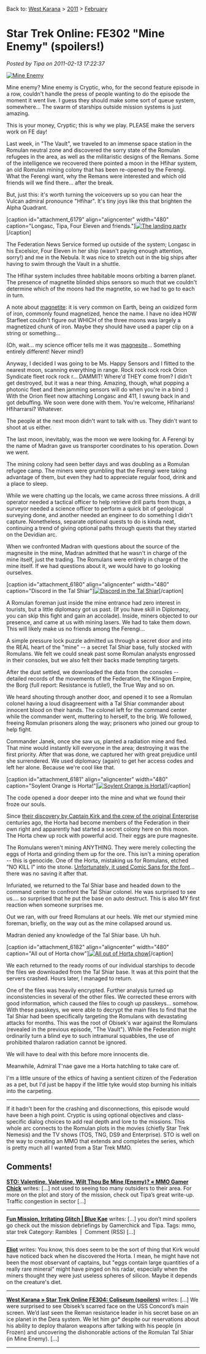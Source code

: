 Back to: [West Karana](/posts/westkarana.md) > [2011](/posts/2011/westkarana.md) > [February](./westkarana.md)
# Star Trek Online: FE302 "Mine Enemy" (spoilers!)

*Posted by Tipa on 2011-02-13 17:22:37*

[![](../../../uploads/2011/02/GameClient-2011-02-12-13-58-06-82-480x325.jpg "Mine Enemy")](../../../uploads/2011/02/GameClient-2011-02-12-13-58-06-82.jpg)

Mine enemy? Mine enemy is Cryptic, who, for the second feature episode in a row, couldn't handle the press of people wanting to do the episode the moment it went live. I guess they should make some sort of queue system, somewhere... The swarm of starships outside mission systems is just amazing.

This is your money, Cryptic; this is why we play. PLEASE make the servers work on FE day!

Last week, in "The Vault", we traveled to an immense space station in the Romulan neutral zone and discovered the sorry state of the Romulan refugees in the area, as well as the militaristic designs of the Remans. Some of the intelligence we recovered there pointed a moon in the Hfihar system, an old Romulan mining colony that has been re-opened by the Ferengi. What the Ferengi want, why the Remans were interested and which old friends will we find there... after the break.

But, just this: it's worth turning the voiceovers up so you can hear the Vulcan admiral pronounce "Hfihar". It's tiny joys like this that brighten the Alpha Quadrant.


[caption id="attachment\_6179" align="aligncenter" width="480" caption="Longasc, Tipa, Four Eleven and friends."][![](../../../uploads/2011/02/GameClient-2011-02-12-14-03-57-83-480x384.jpg "The landing party")](../../../uploads/2011/02/GameClient-2011-02-12-14-03-57-83.jpg)[/caption]

The Federation News Service formed up outside of the system; Longasc in his Excelsior, Four Eleven in her ship (wasn't paying enough attention, sorry!) and me in the Nebula. It was nice to stretch out in the big ships after having to swim through the Vault in a shuttle.

The Hfihar system includes three habitable moons orbiting a barren planet. The presence of magnetite blinded ships sensors so much that we couldn't determine which of the moons had the magnetite, so we had to go to each in turn.

A note about [magnetite](http://en.wikipedia.org/wiki/Magnetite): it is very common on Earth, being an oxidized form of iron, commonly found magnetized, hence the name. I have no idea HOW Starfleet couldn't figure out WHICH of the three moons was largely a magnetized chunk of iron. Maybe they should have used a paper clip on a string or something...

(Oh, wait... my science officer tells me it was [magnesite](http://en.wikipedia.org/wiki/Magnesite)... Something entirely different! Never mind!)

Anyway, I decided I was going to be Ms. Happy Sensors and I flitted to the nearest moon, scanning everything in range. Rock rock rock rock Orion Syndicate fleet rock rock r... DAMMIT! Where'd THEY come from? I didn't get destroyed, but it was a near thing. Amazing, though, what popping a photonic fleet and then jamming sensors will do when you're in a bind :) With the Orion fleet now attaching Longasc and 411, I swung back in and got debuffing. We soon were done with them. You're welcome, Hfiharians! Hfiharrarsi? Whatever.

The people at the next moon didn't want to talk with us. They didn't want to shoot at us either.

The last moon, inevitably, was the moon we were looking for. A Ferengi by the name of Madran gave us transporter coordinates to his operation. Down we went.

The mining colony had seen better days and was doubling as a Romulan refugee camp. The miners were grumbling that the Ferengi were taking advantage of them, but even they had to appreciate regular food, drink and a place to sleep.

While we were chatting up the locals, we came across three missions. A drill operator needed a tactical officer to help retrieve drill parts from thugs, a surveyor needed a science officer to perform a quick bit of geological surveying done, and another needed an engineer to do something I didn't capture. Nonetheless, separate optional quests to do is kinda neat, continuing a trend of giving optional paths through quests that they started on the Devidian arc.

When we confronted Madran with questions about the source of the magnesite in the mine, Madran admitted that he wasn't in charge of the mine itself, just the trading. The Romulans were entirely in charge of the mine itself. If we had questions about it, we would have to go looking ourselves.

[caption id="attachment\_6180" align="aligncenter" width="480" caption="Discord in the Tal Shiar"][![](../../../uploads/2011/02/GameClient-2011-02-12-14-22-17-39-480x383.jpg "Discord in the Tal Shiar")](../../../uploads/2011/02/GameClient-2011-02-12-14-22-17-39.jpg)[/caption]

A Romulan foreman just inside the mine entrance had zero interest in tourists, but a little diplomacy got us past. (If you have skill in Diplomacy, you can skip this fight and gain an accolade). Inside, miners objected to our presence, and came at us with mining lasers. We had to take them down. This will likely make us no friends among the Ferengi...

A simple pressure lock puzzle admitted us through a secret door and into the REAL heart of the "mine" -- a secret Tal Shiar base, fully stocked with Romulans. We felt we could sneak past some Romulan analysts engrossed in their consoles, but we also felt their backs made tempting targets.

After the dust settled, we downloaded the data from the consoles -- detailed records of the movements of the Federation, the Klingon Empire, the Borg (full report: Resistance is futile!), the True Way and so on.

We heard shouting through another door, and opened it to see a Romulan colonel having a loud disagreement with a Tal Shiar commander about innocent blood on their hands. The colonel left for the command center while the commander went, muttering to herself, to the brig. We followed, freeing Romulan prisoners along the way; prisoners who joined our group to help fight.

Commander Janek, once she saw us, planted a radiation mine and fled. That mine would instantly kill everyone in the area; destroying it was the first priority. After that was done, we captured her with great prejudice until she surrendered. We used diplomacy (again) to get her access codes and left her alone. Because we're cool like that.

[caption id="attachment\_6181" align="aligncenter" width="480" caption="Soylent Orange is Horta!"][![](../../../uploads/2011/02/GameClient-2011-02-12-14-33-26-25-480x386.jpg "Soylent Orange is Horta!")](../../../uploads/2011/02/GameClient-2011-02-12-14-33-26-25.jpg)[/caption]

The code opened a door deeper into the mine and what we found their froze our souls.

Since [their discovery by Captain Kirk and the crew of the original Enterprise](http://en.wikipedia.org/wiki/The_Devil_in_the_Dark) centuries ago, the Horta had become members of the Federation in their own right and apparently had started a secret colony here on this moon. The Horta chew up rock with powerful acid. Their eggs are pure magnesite.

The Romulans weren't mining ANYTHING. They were merely collecting the eggs of Horta and grinding them up for the ore. This isn't a mining operation -- this is genocide. One of the Horta, mistaking us for Romulans, etched "NO KILL I" into the stone. [Unfortunately, it used Comic Sans for the font](http://observatory.designobserver.com/entry.html?entry=4567)... there was no saving it after that.

Infuriated, we returned to the Tal Shiar base and headed down to the command center to confront the Tal Shiar colonel. He was surprised to see us.... so surprised that he put the base on auto destruct. This is also MY first reaction when someone surprises me.

Out we ran, with our freed Romulans at our heels. We met our stymied mine foreman, briefly, on the way out as the mine collapsed around us.

Madran denied any knowledge of the Tal Shiar base. Uh huh.

[caption id="attachment\_6182" align="aligncenter" width="480" caption="All out of Horta chow"][![](../../../uploads/2011/02/GameClient-2011-02-12-17-45-56-08-480x385.jpg "All out of Horta chow")](../../../uploads/2011/02/GameClient-2011-02-12-17-45-56-08.jpg)[/caption]

We each returned to the ready rooms of our individual starships to decode the files we downloaded from the Tal Shiar base. It was at this point that the servers crashed. Hours later, I managed to return.

One of the files was heavily encrypted. Further analysis turned up inconsistencies in several of the other files. We corrected these errors with good information, which caused the files to cough up passkeys... somehow. With these passkeys, we were able to decrypt the main files to find that the Tal Shiar had been specifically targeting the Romulans with devastating attacks for months. This was the root of Obisek's war against the Romulans (revealed in the previous episode, "The Vault"). While the Federation might ordinarily turn a blind eye to such intramural squabbles, the use of prohibited thalaron radiation cannot be ignored.

We will have to deal with this before more innocents die.

Meanwhile, Admiral T'nae gave me a Horta hatchling to take care of.

I'm a little unsure of the ethics of having a sentient citizen of the Federation as a pet, but I'd just be happy if the little tyke would stop burning his initials into the carpeting.

---

If it hadn't been for the crashing and disconnections, this episode would have been a high point. Cryptic is using optional objectives and class-specific dialog choices to add real depth and lore to the missions. This whole arc connects to the Romulan plots in the movies (chiefly Star Trek Nemesis) and the TV shows (TOS, TNG, DS9 and Enterprise). STO is well on the way to creating an MMO that extends and completes the series, which is pretty much all I wanted from a Star Trek MMO.

## Comments!

**[STO: Valentine, Valentine, Wilt Thou Be Mine (Enemy)? &laquo; MMO Gamer Chick](http://mmogamerchick.wordpress.com/2011/02/14/sto-valentine-valentine-wilt-thou-be-mine-enemy/)** writes: [...] not used to seeing too many outsiders to their area. For more on the plot and story of the mission, check out Tipa’s great write-up. Traffic congestion in sector [...]

---

**[Fun Mission, Irritating Glitch | Blue Kae](http://bluekae.com/2011/02/14/fun-mission-irritating-glitch/)** writes: [...] you don’t mind spoilers go check out the mission debriefings by Gamerchick and Tipa. Tags: mmo, star trek Category: Rambles  |  Comment (RSS) [...]

---

**[Eliot](http://expostninja.wordpress.com)** writes: You know, this does seem to be the sort of thing that Kirk would have noticed back when he discovered the Horta. I mean, he might have not been the most observant of captains, but "eggs contain large quantities of a really rare mineral" might have pinged on his radar, especially when the miners thought they were just useless spheres of silicon. Maybe it depends on the creature's diet.

---

**[West Karana » Star Trek Online FE304: Coliseum (spoilers)](https://chasingdings.com/index.php/2011/02/27/star-trek-online-fe304-coliseum-spoilers/)** writes: [...] We were surprised to see Obisek’s scarred face on the USS Concord’s main screen. We’d last seen the Reman resistance leader in his secret base on an ice planet in the Dera system. We let him go* despite our reservations about his ability to deploy thalaron weapons after talking with his people (in Frozen) and uncovering the dishonorable actions of the Romulan Tal Shiar (in Mine Enemy). [...]

---

